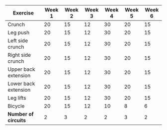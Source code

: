 | Exercise | Week 1 | Week 2 | Week 3 | Week 4 | Week 5 | Week 6 |
| ---- | ---- | ---- | ---- | ---- | ---- | ----- |
| Crunch | 20 | 15 | 12 | 30 | 20 | 15 |
| Leg push | 20 | 15 | 12 | 30 | 20 | 15 |
| Left side crunch | 20 | 15 | 12 | 30 | 20 | 15 |
| Right side crunch | 20 | 15 | 12 | 30 | 20 | 15 |
| Upper back extension | 20 | 15 | 12 | 30 | 20 | 15 |
| Lower back extension | 20 | 15 | 12 | 30 | 20 | 15 |
| Leg lifts | 20 | 15 | 12 | 30 | 20 | 15 |
| Bicycle | 20 | 15 | 12 | 10 | 8 | 6 |
| **Number of circuits** | 2 | 3 | 2 | 2 | 3 | 2 |
